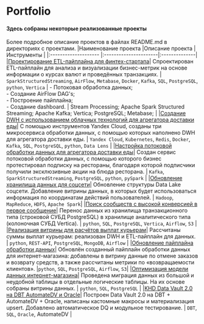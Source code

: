 # Portfolio
#### Здесь собраны некоторые реализованные проекты 
Более подробное описание проектов в файлах README.md в директориях с проектами.
 |Наименование проекта |Описание проекта       |  Инструменты   |
|:-------------------- |:----------------------|:--------------|
|[Проектирование ETL-пайплайна для финтех-стартапа](https://github.com/Artem-Merkulov/e_portfolio/tree/main/DE/Проектирование%20ETL-пайплайна%20для%20финтех-стартапа)| Спроектирован ETL-пайплайн для анализа и визуализации бизнес-метрик на основе информации о курсах валют и проведённых транзакциях. | `SparkStructuredStreaming`, `AirFlow`, `Metabase`, `Docker`,   `Kafka`, `SQL`, `PostgreSQL`, `python`, `Vertica`  | - Потоковая обработка данных;   <br>- Создание AirFlow DAG's;   <br>- Построение пайплайна;   <br>- Создание dashboard.     | Stream Processing; Apache Spark Structured Streaming; Apache Kafka; Vertica; PostgreSQL; Metabase; | 
|[Создание DWH с использованием облачных технологий для агрегатора доставки еды](https://github.com/Artem-Merkulov/e_portfolio/tree/main/DE/Создание%20DWH%20с%20использованием%20облачных%20технологий%20для%20агрегатора%20доставки%20еды)| С помощью инструментов Yandex Cloud, созданы три микросервиса обработки данных, с помощью которых наполнено  DWH для агрегатора доставки еды. | `Yandex Cloud`, `Kubernetes`, `Redis`, `Docker`, `Kafka`, `SQL`, `PostgreSQL`, `python`, `Data Lens` |
|[Настройка потоковой обработки данных для агрегатора доставки еды](https://github.com/Artem-Merkulov/e_portfolio/tree/main/DE/Настройка%20потоковой%20обработки%20данных%20для%20агрегатора%20доставки%20еды)| Создан сервис потоковой обработки данных, с помощью которого бизнес протестировал подписку на рестораны,  благодаря которой подписчики получили эксклюзивные акции на блюда ресторана. | `Kafka`, `SparkStructuredStreaming`, `PostgreSQL`, `python`, `pySpark` |
|[Обновление хранилища данных для соцсети](https://github.com/Artem-Merkulov/e_portfolio/tree/main/DE/Обновление%20хранилища%20данных%20для%20соцсети)|  Обновление структуры Data Lake соцсети.  Добавление витрины данных, в которых будет использоваться информация по координатам действий пользователей.  | `Hadoop`, `MapReduce`, `HDFS`, `Apache Spark`|
|[Поиск сообществ с высокой конверсией в первое сообщение](https://github.com/Artem-Merkulov/e_portfolio/tree/main/DE/Поиск%20сообществ%20с%20высокой%20конверсией%20в%20первое%20сообщение)| Перенос данных из хранилища транзакционного типа (строковой СУБД PostgreSQL) в хранилище аналитического типа (колоночная СУБД Vertica). | `python`, `SQL`, `PostgreSQL`, `Vertica`, `Airflow`, `S3` |
|[Реализация витрины для расчётов выплат курьерам](https://github.com/Artem-Merkulov/e_portfolio/tree/main/DE/Реализация%20витрины%20для%20расчётов%20выплат%20курьерам)| Рассчитаны суммы выплат курьерам: реализован DWH и ETL-пайплайн для данных.  | `python`, `REST-API`, `PostgreSQL`, `MongoDB`, `Airflow` |
|[Обновление пайплайна обработки данных](https://github.com/Artem-Merkulov/e_portfolio/tree/main/DE/Обновление%20пайплайна%20обработки%20данных)| Обновлён созданный пайплайн обработки данных для интернет-магазина: добавлены в витрину данные  по отмене заказов и возврату средств, а также рассчитаны метрики по «возвращаемости клиентов». |`python`, `SQL`, `PostgreSQL`, `Airflow`, `S3`|
|[Оптимизация модели данных интернет-магазина](https://github.com/Artem-Merkulov/e_portfolio/tree/main/DE/Оптимизация%20модели%20данных%20интернет-магазина)| Проведена миграция данных из большой и неудобной таблицы в отдельные логические таблицы. На их основе собраны витрины данных. | `python`, `SQL`, `PostgreSQL` |
|[KHD Data Vault 2.0 на DBT AutomateDV и Oracle]()| Построен Data Vault 2.0 на DBT + AutomateDV + Oracle, написаны кастомные макросы и материализация upsert. Добавлено автоматическое DQ и модульное тестирование. | `DBT`, `SQL`, `Oracle`, AutomateDV |